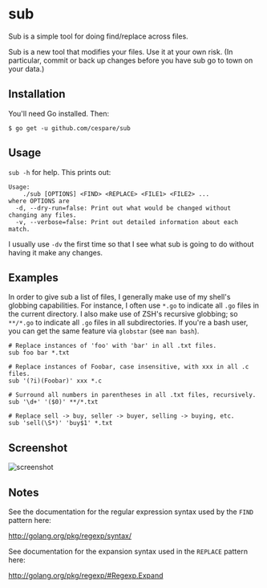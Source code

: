 # sub

Sub is a simple tool for doing find/replace across files.

Sub is a new tool that modifies your files. Use it at your own risk. (In particular, commit or back up changes
before you have sub go to town on your data.)

## Installation

You'll need Go installed. Then:

    $ go get -u github.com/cespare/sub

## Usage

`sub -h` for help. This prints out:

```
Usage:
    ./sub [OPTIONS] <FIND> <REPLACE> <FILE1> <FILE2> ...
where OPTIONS are
  -d, --dry-run=false: Print out what would be changed without changing any files.
  -v, --verbose=false: Print out detailed information about each match.
```

I usually use `-dv` the first time so that I see what sub is going to do without having it make any changes.

## Examples

In order to give sub a list of files, I generally make use of my shell's globbing capabilities. For instance,
I often use `*.go` to indicate all `.go` files in the current directory. I also make use of ZSH's recursive
globbing; so `**/*.go` to indicate all `.go` files in all subdirectories. If you're a bash user, you can get
the same feature via `globstar` (see `man bash`).

```
# Replace instances of 'foo' with 'bar' in all .txt files.
sub foo bar *.txt

# Replace instances of Foobar, case insensitive, with xxx in all .c files.
sub '(?i)(Foobar)' xxx *.c

# Surround all numbers in parentheses in all .txt files, recursively.
sub '\d+' '($0)' **/*.txt

# Replace sell -> buy, seller -> buyer, selling -> buying, etc.
sub 'sell(\S*)' 'buy$1' *.txt
```

## Screenshot

![screenshot](http://i.imgur.com/0ZOSUlo.png)

## Notes

See the documentation for the regular expression syntax used by the `FIND` pattern here:

http://golang.org/pkg/regexp/syntax/

See documentation for the expansion syntax used in the `REPLACE` pattern here:

http://golang.org/pkg/regexp/#Regexp.Expand
